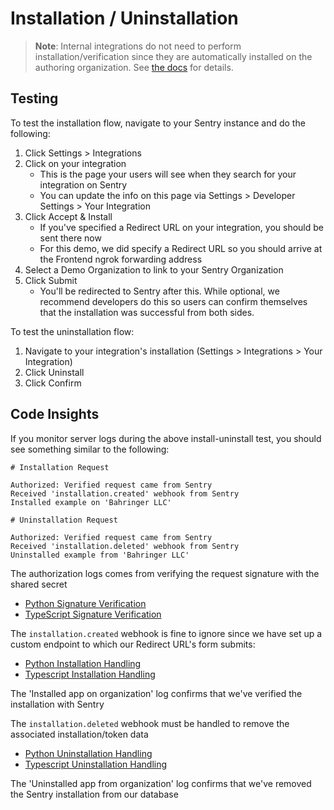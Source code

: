 # Installation / Uninstallation

> **Note**: Internal integrations do not need to perform installation/verification since they are automatically installed on the authoring organization. See [the docs](https://docs.sentry.io/product/integrations/integration-platform/internal-integration/) for details.

## Testing

To test the installation flow, navigate to your Sentry instance and do the following:

1. Click Settings > Integrations
2. Click on your integration
   - This is the page your users will see when they search for your integration on Sentry
   - You can update the info on this page via Settings > Developer Settings > Your Integration
3. Click Accept & Install
   - If you've specified a Redirect URL on your integration, you should be sent there now
   - For this demo, we did specify a Redirect URL so you should arrive at the Frontend ngrok forwarding address
4. Select a Demo Organization to link to your Sentry Organization
5. Click Submit
   - You'll be redirected to Sentry after this. While optional, we recommend developers do this so users can confirm themselves that the installation was successful from both sides.

To test the uninstallation flow:

1. Navigate to your integration's installation (Settings > Integrations > Your Integration)
2. Click Uninstall
3. Click Confirm


## Code Insights

If you monitor server logs during the above install-uninstall test, you should see something similar to the following:

```
# Installation Request

Authorized: Verified request came from Sentry
Received 'installation.created' webhook from Sentry
Installed example on 'Bahringer LLC'

# Uninstallation Request

Authorized: Verified request came from Sentry
Received 'installation.deleted' webhook from Sentry
Uninstalled example from 'Bahringer LLC'
```

The authorization logs comes from verifying the request signature with the shared secret
   - [Python Signature Verification](../backend-py/src/api/middleware/verify_sentry_signature.py)
   - [TypeScript Signature Verification](../backend-ts/src/api/middleware/verifySentrySignature.ts)

The `installation.created` webhook is fine to ignore since we have set up a custom endpoint to which our Redirect URL's form submits:
   - [Python Installation Handling](../backend-py/src/api/endpoints/sentry/setup.py)
   - [Typescript Installation Handling](../backend-ts/src/api/sentry/setup.ts)

The 'Installed app on organization' log confirms that we've verified the installation with Sentry

The `installation.deleted` webhook must be handled to remove the associated installation/token data
   - [Python Uninstallation Handling](../backend-py/src/api/endpoints/sentry/webhook.py)
   - [Typescript Uninstallation Handling](../backend-ts/src/api/sentry/webhook.ts)

The 'Uninstalled app from organization' log confirms that we've removed the Sentry installation from our database
